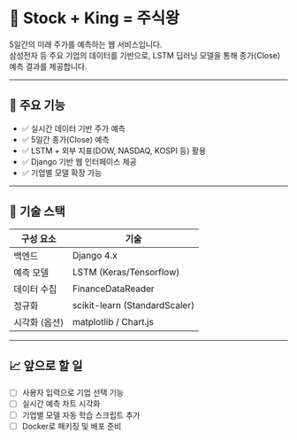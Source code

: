 # 👑 Stock + King = 주식왕

5일간의 미래 주가를 예측하는 웹 서비스입니다.  
삼성전자 등 주요 기업의 데이터를 기반으로, LSTM 딥러닝 모델을 통해 종가(Close) 예측 결과를 제공합니다.

---

## 📌 주요 기능

- ✅ 실시간 데이터 기반 주가 예측
- ✅ 5일간 종가(Close) 예측
- ✅ LSTM + 외부 지표(DOW, NASDAQ, KOSPI 등) 활용
- ✅ Django 기반 웹 인터페이스 제공
- ✅ 기업별 모델 확장 가능

---

## 🧠 기술 스택

| 구성 요소     | 기술                         |
|--------------|------------------------------|
| 백엔드       | Django 4.x                   |
| 예측 모델     | LSTM (Keras/Tensorflow)      |
| 데이터 수집   | FinanceDataReader            |
| 정규화       | scikit-learn (StandardScaler)|
| 시각화 (옵션) | matplotlib / Chart.js        |

---

## 📈 앞으로 할 일

- [ ] 사용자 입력으로 기업 선택 기능
- [ ] 실시간 예측 차트 시각화
- [ ] 기업별 모델 자동 학습 스크립트 추가
- [ ] Docker로 패키징 및 배포 준비
